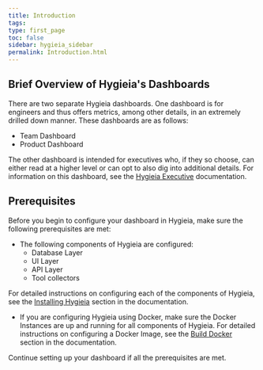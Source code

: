 ```yaml
---
title: Introduction
tags: 
type: first_page
toc: false
sidebar: hygieia_sidebar
permalink: Introduction.html
---
```


## Brief Overview of Hygieia's Dashboards

There are two separate Hygieia dashboards. One dashboard is for engineers and thus offers metrics, among other details, in an extremely drilled down manner. These dashboards are as follows:

- Team Dashboard
- Product Dashboard

The other dashboard is intended for executives who, if they so choose, can either read at a higher level or can opt to also dig into additional details. For information on this dashboard, see the [Hygieia Executive](https://hygieia.github.io/ExecDashboard/Introduction.html) documentation.

## Prerequisites

Before you begin to configure your dashboard in Hygieia, make sure the following prerequisites are met:

- The following components of Hygieia are configured:
  - Database Layer 
  - UI Layer
  - API Layer
  - Tool collectors
  
For detailed instructions on configuring each of the components of Hygieia, see the [Installing Hygieia](../hygieia/setup.md) section in the documentation.
  
- If you are configuring Hygieia using Docker, make sure the Docker Instances are up and running for all components of Hygieia.
  For detailed instructions on configuring a Docker Image, see the [Build Docker](../hygieia/Build/builddocker.md) section in the documentation.
  
Continue setting up your dashboard if all the prerequisites are met.

